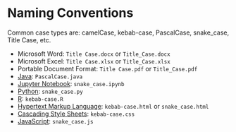 
# Naming Conventions
Common case types are: camelCase, kebab-case, PascalCase, snake_case, Title Case, etc.
- Microsoft Word: `Title Case.docx` or `Title_Case.docx`
- Microsoft Excel: `Title Case.xlsx` or `Title_Case.xlsx`
- Portable Document Format: `Title Case.pdf` or `Title_Case.pdf`
- [Java](https://www.oracle.com/java/technologies/javase/codeconventions-namingconventions.html): `PascalCase.java`
- [Jupyter Notebook](https://docs.jupyter.org/en/latest/contributing/ipython-dev-guide/coding_style.html): `snake_case.ipynb`
- [Python](https://www.python.org/dev/peps/pep-0008/#package-and-module-names): `snake_case.py`
- [R](http://web.stanford.edu/class/cs109l/unrestricted/resources/google-style.html): `kebab-case.R`
- [Hypertext Markup Language](https://developers.google.com/style/filenames#naming-guidelines): `kebab-case.html` or `snake_case.html`
- [Cascading Style Sheets](https://ecss.benfrain.com/chapter5.html): `kebab-case.css`
- [JavaScript](https://google.github.io/styleguide/jsguide.html#file-name): `snake_case.js`
